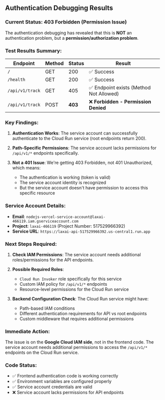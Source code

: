 ## Authentication Debugging Results

### Current Status: 403 Forbidden (Permission Issue)

The authentication debugging has revealed that this is **NOT** an authentication problem, but a **permission/authorization problem**.

### Test Results Summary:

| Endpoint | Method | Status | Result |
|----------|--------|---------|---------|
| `/` | GET | 200 | ✅ Success |
| `/health` | GET | 200 | ✅ Success |
| `/api/v1/track` | GET | 405 | ✅ Endpoint exists (Method Not Allowed) |
| `/api/v1/track` | POST | **403** | ❌ **Forbidden - Permission Denied** |

### Key Findings:

1. **Authentication Works**: The service account can successfully authenticate to the Cloud Run service (root endpoints return 200).

2. **Path-Specific Permissions**: The service account lacks permissions for `/api/v1/*` endpoints specifically.

3. **Not a 401 Issue**: We're getting 403 Forbidden, not 401 Unauthorized, which means:
   - The authentication is working (token is valid)
   - The service account identity is recognized
   - But the service account doesn't have permission to access this specific resource

### Service Account Details:
- **Email**: `nodejs-vercel-service-account@laxai-466119.iam.gserviceaccount.com`
- **Project**: `laxai-466119` (Project Number: 517529966392)
- **Service URL**: `https://laxai-api-517529966392.us-central1.run.app`

### Next Steps Required:

1. **Check IAM Permissions**: The service account needs additional roles/permissions for the API endpoints.

2. **Possible Required Roles**:
   - `Cloud Run Invoker` role specifically for this service
   - Custom IAM policy for `/api/v1/*` endpoints
   - Resource-level permissions for the Cloud Run service

3. **Backend Configuration Check**: The Cloud Run service might have:
   - Path-based IAM conditions
   - Different authentication requirements for API vs root endpoints
   - Custom middleware that requires additional permissions

### Immediate Action:
The issue is on the **Google Cloud IAM side**, not in the frontend code. The service account needs additional permissions to access the `/api/v1/*` endpoints on the Cloud Run service.

### Code Status:
- ✅ Frontend authentication code is working correctly
- ✅ Environment variables are configured properly  
- ✅ Service account credentials are valid
- ❌ Service account lacks permissions for API endpoints